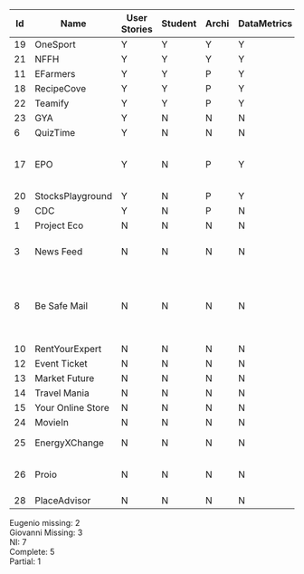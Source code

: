 | Id | Name | User Stories | Student | Archi | DataMetrics | Graph | Editor | Problemi | Inusabile |
|----|------|--------------|---------|-------|-------------|-------|--------|----------|-----------|
| 19 | OneSport | Y | Y | Y | Y | Y | E |  |  |
| 21 | NFFH | Y | Y | Y | Y | Y | G |  |  |
| 11 | EFarmers | Y | Y | P | Y | Y | E |  |  |
| 18 | RecipeCove | Y | Y | P | Y | Y | E |  |  |
| 22 | Teamify | Y | Y | P | Y | Y | E |  |  |
| 23 | GYA | Y | N | N | N | N | G |  |  |
| 6 | QuizTime | Y | N | N | N | N | E |  | NI |
| 17 | EPO | Y | N | P | Y | Y | G | Codice student molto strano | NI |
| 20 | StocksPlayground | Y | N | P | Y | Y | G |  |  |
| 9 | CDC | Y | N | P | N | N | G |  |  |
| 1 | Project Eco | N | N | N | N | N |  |  | NI |
| 3 | News Feed | N | N | N | N | N |  | User Stories inusabili | X |
| 8 | Be Safe Mail | N | N | N | N | N |  | DDS, User Stories pessime, progetto inusabile | X |
| 10 | RentYourExpert | N | N | N | N | N | E |  |  |
| 12 | Event Ticket | N | N | N | N | N | G |  |  |
| 13 | Market Future | N | N | N | N | N |  |  | NI |
| 14 | Travel Mania | N | N | N | N | N | E |  |  |
| 15 | Your Online Store | N | N | N | N | N |  |  | NI |
| 24 | MovieIn | N | N | N | N | N |  |  | NI |
| 25 | EnergyXChange | N | N | N | N | N |  | Troppo basico | X | 
| 26 | Proio | N | N | N | N | N |  | Pessime User stories | X |
| 28 | PlaceAdvisor | N | N | N | N | N |  | NI |

Eugenio missing: 2  
Giovanni Missing: 3  
NI: 7  
Complete: 5  
Partial: 1 
